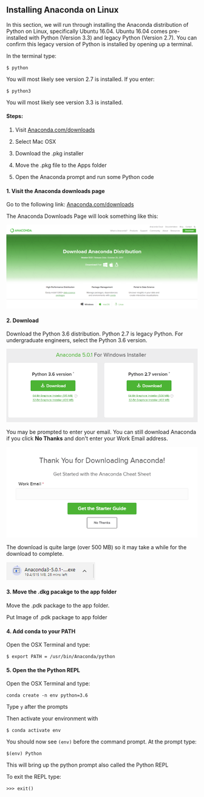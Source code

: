
## Installing Anaconda on Linux
In this section, we will run through installing the Anaconda distribution of Python on Linux, specifically Ubuntu 16.04. Ubuntu 16.04 comes pre-installed with Python (Version 3.3) and legacy Python (Version 2.7). You can confirm this legacy version of Python is installed by opening up a terminal.

In the terminal type:

```
$ python
```

You will most likely see version 2.7 is installed. If you enter:

```
$ python3
```

You will most likely see version 3.3 is installed.

#### Steps:

1. Visit [Anaconda.com/downloads](https://www.anaconda.com/download/)

2. Select Mac OSX

3. Download the .pkg installer

4. Move the .pkg file to the Apps folder

5. Open the Anaconda prompt and run some Python code
#### 1. Visit the Anaconda downloads page

Go to the following link: [Anaconda.com/downloads](https://www.anaconda.com/download/)

The Anaconda Downloads Page will look something like this:

![anaconda download page](images/anaconda_download_page.png)
#### 2. Download

Download the Python 3.6 distribution. Python 2.7 is legacy Python. For undergraduate engineers, select the Python 3.6 version.

![anaconda select python 3.6](images/anaconda_python3_or_python2.png)

You may be prompted to enter your email. You can still download Anaconda if you click **No Thanks** and don't enter your Work Email address.

![anaconda](images/anaconda_enter_email.png)

The download is quite large (over 500 MB) so it may take a while for the download to complete.

![anaconda downloading](images/anaconda_downloading.png)
#### 3. Move the .dkg pacakge to the app folder

Move the .pdk package to the app folder. 

Put Image of .pdk package to app folder
#### 4. Add conda to your PATH

Open the OSX Terminal and type:
    
```
$ export PATH = /usr/bin/Anaconda/python
```


#### 5. Open the the Python REPL

Open the OSX Terminal and type:
    
```
conda create -n env python=3.6
```

Type ```y``` after the prompts

Then activate your environment with

```
$ conda activate env
```

You should now see ```(env)``` before the command prompt. At the prompt type:

```
$(env) Python
```

This will bring up the python prompt also called the Python REPL

To exit the REPL type:

```
>>> exit()
```

 

